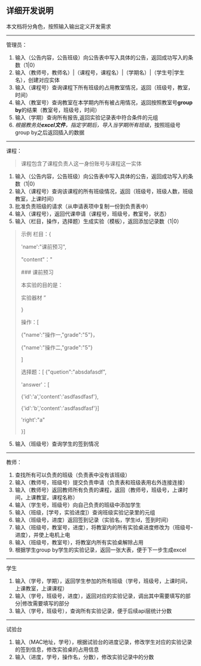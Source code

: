 ## 详细开发说明
本文档将分角色，按照输入输出定义开发需求

----------------
管理员：
1. 输入（公告内容，公告班级）向公告表中写入具体的公告，返回成功写入的条数（1|0）
2. 输入（教师号，教师名）|（课程号，课程名）|（学期名）|（学生号|学生名），创建对应实体
3. 输入（课程号）查询课程下所有班级的占用教室情况，返回（班级号，教室，时间）
4. 输入（教室号）查询教室在本学期内所有被占用情况，返回按照教室号**group by**的结果（教室号，班级号，时间）
5. 输入（学期）查询所有报告,返回实验记录表中符合条件的元组
6. *根据教务处**excel文件**，指定学期后，导入当学期所有班级*，按照班级号group by之后返回插入的数据

-----------------

课程：
> 课程包含了课程负责人这一身份账号与课程这一实体
1. 输入（公告内容，公告班级）向公告表中写入具体的公告，返回成功写入的条数（1|0）
2. 输入（课程号）查询该课程的所有班级情况，返回（班级号，班级人数，班级教室，上课时间）
3. 批准负责班级的请求（从申请表项中复制一份到负责表中）
4. 输入（课程号），返回代课申请（课程号，班级号，教室号，状态）
5. 输入（栏目，操作，选择题）生成实验（模板），返回添加记录数（1|0）
> 示例
> 栏目：{
> 
> 'name':"课前预习",
> 
> "content"："
> 
> \### 课前预习
> 
> 本实验的目的是：
> 
> 实验器材
> ”
> 
> }
> 
> 
> 操作：[
> 
> {"name':"操作一,"grade":"5"}，
> 
> {"name':"操作二,"grade":"5"}
> 
> ]
> 
>选择题：[
>{"quetion":"absdafasdf",
>
>'answer'：[
>
> {'id':'a','content':'asdfasdfasf'},
>
> {'id':'b','content':'asdfasdfasf'}]
>
> 'right':"a"
>
>}]
5. 输入（班级号）查询学生的签到情况

-----------------------

教师：
1. 查找所有可以负责的班级（负责表中没有该班级）
2. 输入（教师号，班级号）提交负责申请（负责表和班级表用右外连接连接）
3. 输入（教师号）返回教师所有负责的课程，返回（教师号，班级号，上课时间，上课教室，课程名称）
4. 输入（学生号，班级号）向自己负责的班级中添加学生
5. 输入（班级，[学号，实验进度]）查询班级实验记录里的元组
6. 输入（班级号，进度）返回签到记录（实验名，学生id，签到时间）
7. 输入（班级号，教室号，进度），将教室内的所有实验桌进度修改为（班级号-进度），并使上电机上电
8. 输入（班级号，教室号），将教室内所有实验桌解除占用
9. 根据学生group by学生的实验记录，返回一张大表，便于下一步生成excel

---------------------------

学生
1. 输入（学号，学期），返回学生参加的所有班级（学号，班级号，上课时间，上课教室，上课课程）
2. 输入（学号，班级号，进度），返回对应的实验记录，调出其中需要填写的部分|修改需要填写的部分
3. 输入（学号，班级号），查询所有实验记录，便于后续api层统计分数

------------------------
试验台
1. 输入（MAC地址，学号），根据试验台的进度记录，修改学生对应的实验记录的签到信息，修改实验桌的占用信息
2. 输入（进度，学号，操作名，分数），修改实验记录中的分数
